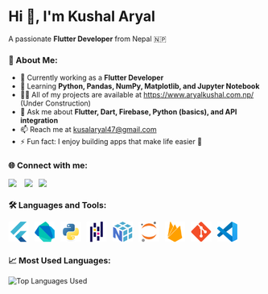 # Hi 👋, I'm Kushal Aryal  
A passionate **Flutter Developer** from Nepal 🇳🇵  

 ### 💫 About Me:
- 💼 Currently working as a **Flutter Developer**
- 🌱 Learning **Python, Pandas, NumPy, Matplotlib, and Jupyter Notebook**
- 👨‍💻 All of my projects are available at https://www.aryalkushal.com.np/ (Under Construction)
- 💬 Ask me about **Flutter, Dart, Firebase, Python (basics), and API integration**
- 📫 Reach me at kusalaryal47@gmail.com
- ⚡ Fun fact: I enjoy building apps that make life easier 🚀

### 🌐 Connect with me:

[<img src="https://raw.githubusercontent.com/rahuldkjain/github-profile-readme-generator/master/src/images/icons/Social/twitter.svg" width="35"/>](https://twitter.com/Kusal790133511) &nbsp;&nbsp;
[<img src="https://raw.githubusercontent.com/rahuldkjain/github-profile-readme-generator/master/src/images/icons/Social/linked-in-alt.svg" width="35"/>](https://linkedin.com/in/kusal-aryal-9639a6299)&nbsp;&nbsp;
[<img src="https://raw.githubusercontent.com/rahuldkjain/github-profile-readme-generator/master/src/images/icons/Social/instagram.svg" width="35"/>](https://www.instagram.com/kusal__aryal/)


### 🛠️ Languages and Tools:

[<img src="https://raw.githubusercontent.com/devicons/devicon/master/icons/flutter/flutter-original.svg" width="40"/>](https://flutter.dev/)&nbsp;&nbsp;
[<img src="https://raw.githubusercontent.com/devicons/devicon/master/icons/dart/dart-original.svg" width="40"/>](https://dart.dev/)&nbsp;&nbsp;
[<img src="https://raw.githubusercontent.com/devicons/devicon/master/icons/python/python-original.svg" width="40"/>](https://www.python.org/)&nbsp;&nbsp;
[<img src="https://raw.githubusercontent.com/devicons/devicon/master/icons/pandas/pandas-original.svg" width="40"/>](https://pandas.pydata.org/)&nbsp;&nbsp;
[<img src="https://raw.githubusercontent.com/devicons/devicon/master/icons/numpy/numpy-original.svg" width="40"/>](https://numpy.org/)&nbsp;&nbsp;
[<img src="https://raw.githubusercontent.com/devicons/devicon/master/icons/jupyter/jupyter-original.svg" width="40"/>](https://jupyter.org/)&nbsp;&nbsp;
[<img src="https://raw.githubusercontent.com/devicons/devicon/master/icons/firebase/firebase-plain.svg" width="40"/>](https://firebase.google.com/)&nbsp;&nbsp;
[<img src="https://raw.githubusercontent.com/devicons/devicon/master/icons/git/git-original.svg" width="40"/>](https://git-scm.com/)&nbsp;&nbsp;
[<img src="https://raw.githubusercontent.com/devicons/devicon/master/icons/vscode/vscode-original.svg" width="40"/>](https://code.visualstudio.com/)






### 📈 Most Used Languages:

  <img alt="Top Languages Used" src="https://github-readme-stats.vercel.app/api/top-langs/?username=Kusal47&layout=compact&theme=tokyonight">




<!-- <a target="_blank" rel="noopener noreferrer nofollow" href="https://github-readme-stats.vercel.app/api/top-langs/?username=kusalaryal&layout=compact&theme=tokyonight"><img align="center" src="https://github-readme-stats.vercel.app/api/top-langs/?username=Kusal47&layout=compact&theme=tokyonight" alt="Kusal47" data-canonical-src="https://github-readme-stats.vercel.app/api/top-langs?username=Kusal47&amp;show_icons=true&amp;locale=en&amp;layout=compact" style="max-width: 100%;"></a> -->
